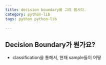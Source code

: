 ```yaml
---
title: decision boundary를 그려 봅시다.
category: python-lib 
tags: python python-lib

---
```


## Decision Boundary가 뭔가요? 

- classification을 통해서, 현재 sample들이 어떻
